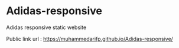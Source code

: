 # Adidas-responsive
Adidas responsive static website

Public link url : https://muhammedarifp.github.io/Adidas-responsive/
